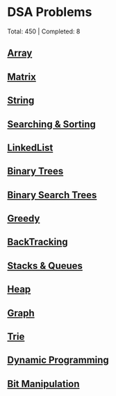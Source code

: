 # DSA Problems

Total: 450 | Completed: 8

## [Array](./Array/readme.md)
## [Matrix](./Matrix/readme.md)
## [String](./String/readme.md)
## [Searching & Sorting](./Searching%20%26%20Sorting/readme.md)
## [LinkedList](./LinkedList/readme.md)
## [Binary Trees](./Binary%20Trees/readme.md)
## [Binary Search Trees](./Binary%20Search%20Trees/readme.md)
## [Greedy](./Greedy/readme.md)
## [BackTracking](./BackTracking/readme.md)
## [Stacks & Queues](./Stacks%20%26%20Queues/readme.md)
## [Heap](./Heap/readme.md)
## [Graph](./Graph/readme.md)
## [Trie](./Trie/readme.md)
## [Dynamic Programming](./Dynamic%20Programming/readme.md)
## [Bit Manipulation](./Bit%20Manipulation/readme.md)